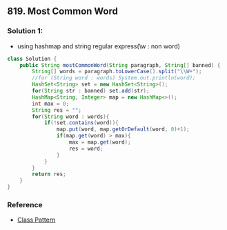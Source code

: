 ## 819. Most Common Word



### Solution 1:
- using hashmap and string regular express(\w : non word)
```java
class Solution {
    public String mostCommonWord(String paragraph, String[] banned) {
        String[] words = paragraph.toLowerCase().split("\\W+");
        //for (String word : words) System.out.println(word);
        HashSet<String> set = new HashSet<String>();
        for(String str : banned) set.add(str);
        HashMap<String, Integer> map = new HashMap<>();
        int max = 0;
        String res = "";
        for(String word : words){
            if(!set.contains(word)){
                map.put(word, map.getOrDefault(word, 0)+1);
                if(map.get(word) > max){
                    max = map.get(word);
                    res = word;
                }
            }
        }
        return res;
    }
}
```

### Reference
- [Class Pattern](https://docs.oracle.com/javase/6/docs/api/java/util/regex/Pattern.html)

